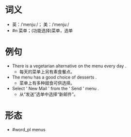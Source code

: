 # 词义
- 英：/ˈmenjuː/； 美：/ˈmenjuː/
- #n 菜单；(功能选择)菜单，选单
# 例句
- There is a vegetarian alternative on the menu every day .
	- 每天的菜单上另有素食餐点。
- The menu has a good choice of desserts .
	- 菜单上有多种甜食可供选择。
- Select ' New Mail ' from the ' Send ' menu .
	- 从“发送”选单中选择“新邮件”。
# 形态
- #word_pl menus
